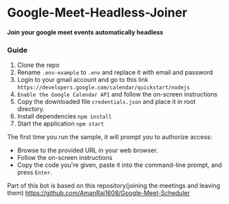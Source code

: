 # Google-Meet-Headless-Joiner

#### Join your google meet events automatically headless

### Guide

1. Clone the repo
2. Rename `.env-example` to `.env` and replace it with email and password
3. Login to your gmail account and go to this link `https://developers.google.com/calendar/quickstart/nodejs`
4. `Enable the Google Calendar API` and follow the on-screen instructions
5. Copy the downloaded file `credentials.json` and place it in root directory.
6. Install dependencies `npm install`
7. Start the application `npm start`

The first time you run the sample, it will prompt you to authorize access:

- Browse to the provided URL in your web browser.
- Follow the on-screen instructions
- Copy the code you're given, paste it into the command-line prompt, and press `Enter`.

Part of this bot is based on this repository\(joining the meetings and leaving them\) https://github.com/AmanRaj1608/Google-Meet-Scheduler
